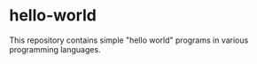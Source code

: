 # hello-world
This repository contains simple "hello world" programs in various programming languages.
